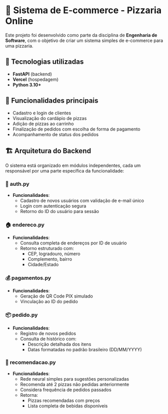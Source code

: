 # 🍕 Sistema de E-commerce - Pizzaria Online

Este projeto foi desenvolvido como parte da disciplina de **Engenharia de Software**, com o objetivo de criar um sistema simples de e-commerce para uma pizzaria.

## 🧩 Tecnologias utilizadas
- **FastAPI** (backend)
- **Vercel** (hospedagem)
- **Python 3.10+**

## 🎯 Funcionalidades principais
- Cadastro e login de clientes
- Visualização do cardápio de pizzas
- Adição de pizzas ao carrinho
- Finalização de pedidos com escolha de forma de pagamento
- Acompanhamento de status dos pedidos

## 🏗️ Arquitetura do Backend

O sistema está organizado em módulos independentes, cada um responsável por uma parte específica da funcionalidade:

### 🔐 auth.py
- **Funcionalidades**:
  - Cadastro de novos usuários com validação de e-mail único
  - Login com autenticação segura
  - Retorno do ID do usuário para sessão

### 🏠 endereco.py
- **Funcionalidades**:
  - Consulta completa de endereços por ID de usuário
  - Retorno estruturado com:
    - CEP, logradouro, número
    - Complemento, bairro
    - Cidade/Estado

### 💰 pagamentos.py
- **Funcionalidades**:
  - Geração de QR Code PIX simulado
  - Vinculação ao ID do pedido

### 📦 pedido.py
- **Funcionalidades**:
  - Registro de novos pedidos
  - Consulta de histórico com:
    - Descrição detalhada dos itens
    - Datas formatadas no padrão brasileiro (DD/MM/YYYY)

### 🧠 recomendacao.py
- **Funcionalidades**:
  - Rede neural simples para sugestões personalizadas
  - Recomenda até 2 pizzas não pedidas anteriormente
  - Considera frequência de pedidos passados
  - Retorna:
    - Pizzas recomendadas com preços
    - Lista completa de bebidas disponíveis
